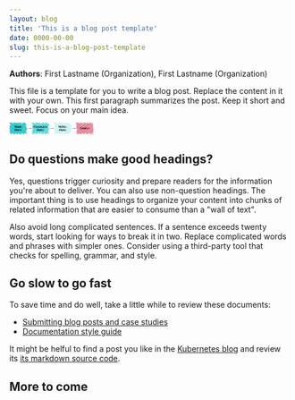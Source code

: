 ```yaml
---
layout: blog
title: 'This is a blog post template'
date: 0000-00-00
slug: this-is-a-blog-post-template
---
```



**Authors**: First Lastname (Organization), First Lastname (Organization)

This file is a template for you to write a blog post. Replace the content in it with your own. This first paragraph summarizes the post. Keep it short and sweet. Focus on your main idea.

<img alt="This image shows readers your main idea or outcome" width="30%" src="image.png">

## Do questions make good headings?

Yes, questions trigger curiosity and prepare readers for the information you're about to deliver. You can also use non-question headings. The important thing is to use headings to organize your content into chunks of related information that are easier to consume than a "wall of text".

Also avoid long complicated sentences. If a sentence exceeds twenty words, start looking for ways to break it in two. Replace complicated words and phrases with simpler ones. Consider using a third-party tool that checks for spelling, grammar, and style.

## Go slow to go fast

To save time and do well, take a little while to review these documents:

* [Submitting blog posts and case studies](/docs/contribute/new-content/blogs-case-studies/)
* [Documentation style guide](/docs/contribute/style/style-guide)

It might be helful to find a post you like in the [Kubernetes blog](https://kubernetes.io/blog/) and review its [its markdown source code](https://github.com/kubernetes/website/tree/master/content/en/blog/_posts).

## More to come
 